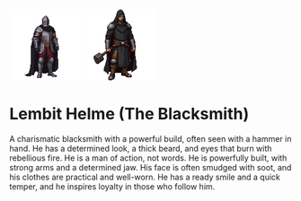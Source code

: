 ![](./black-1.png)
![](./image-5.png)

# Lembit Helme (The Blacksmith)

A charismatic blacksmith with a powerful build, often seen with a hammer in hand. He has a determined look, a thick beard, and eyes that burn with rebellious fire. He is a man of action, not words. He is powerfully built, with strong arms and a determined jaw. His face is often smudged with soot, and his clothes are practical and well-worn. He has a ready smile and a quick temper, and he inspires loyalty in those who follow him.

